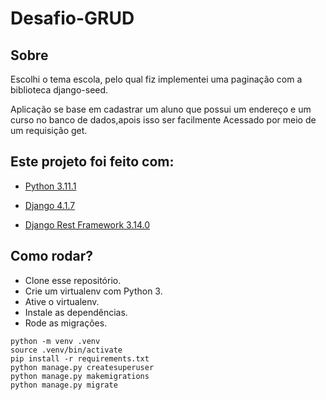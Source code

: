 <h1> Desafio-GRUD</h1>
 
 ## Sobre

Escolhi o tema escola, pelo qual fiz implementei uma paginação com a biblioteca django-seed.

<p>Aplicação se base em cadastrar um aluno que possui um endereço e um curso no banco de dados,apois isso ser facilmente Acessado por meio de um requisição get.</p>


## Este projeto foi feito com:

* [Python 3.11.1](https://www.python.org/)
* [Django 4.1.7](https://www.djangoproject.com/)

* [Django Rest Framework 3.14.0](https://www.django-rest-framework.org/)

## Como rodar?
* Clone esse repositório.
* Crie um virtualenv com Python 3.
* Ative o virtualenv.
* Instale as dependências.
* Rode as migrações.

```
python -m venv .venv
source .venv/bin/activate
pip install -r requirements.txt
python manage.py createsuperuser 
python manage.py makemigrations
python manage.py migrate
```


